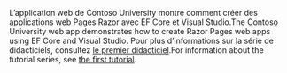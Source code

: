 <span data-ttu-id="b0e16-101">L’application web de Contoso University montre comment créer des applications web Pages Razor avec EF Core et Visual Studio.</span><span class="sxs-lookup"><span data-stu-id="b0e16-101">The Contoso University web app demonstrates how to create Razor Pages web apps using EF Core and Visual Studio.</span></span> <span data-ttu-id="b0e16-102">Pour plus d’informations sur la série de didacticiels, consultez [le premier didacticiel](xref:data/ef-rp/intro).</span><span class="sxs-lookup"><span data-stu-id="b0e16-102">For information about the tutorial series, see [the first tutorial](xref:data/ef-rp/intro).</span></span>